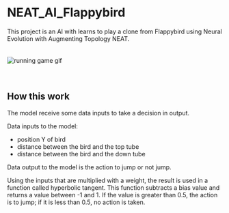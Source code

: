 # NEAT_AI_Flappybird
This project is an AI with learns to play a clone from Flappybird using Neural Evolution with Augmenting Topology NEAT.
<br />
<br />
<br />
![running game gif](assets/running.gif)
<br />
<br />
<br />
## How this work
The model receive some data inputs to take a decision in output.

Data inputs to the model:
 - position Y of bird
 - distance between the bird and the top tube
 - distance between the bird and the down tube 

Data output to the model is the action to jump or not jump.

Using the inputs that are multiplied with a weight, the result is used in a function called hyperbolic tangent. This function subtracts a bias value and returns a value between -1 and 1. If the value is greater than 0.5, the action is to jump; if it is less than 0.5, no action is taken.

